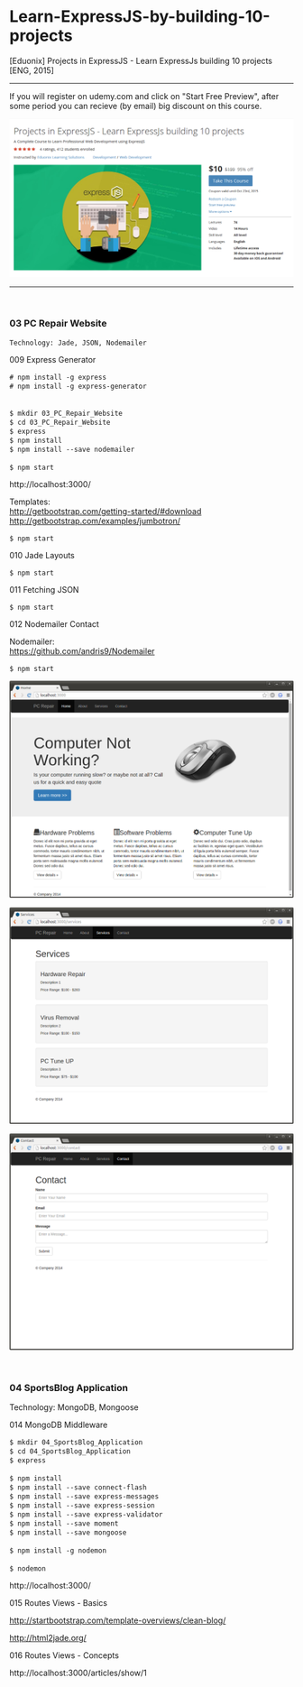 # Learn-ExpressJS-by-building-10-projects
[Eduonix] Projects in ExpressJS - Learn ExpressJs building 10 projects [ENG, 2015]

___

If you will register on udemy.com and click on "Start Free Preview", аfter some period you can recieve (by email) big discount on this course.

![Application](/img/expressjs-course.png?raw=true)

___


<br/>

### 03 PC Repair Website

    Technology: Jade, JSON, Nodemailer


009 Express Generator

    # npm install -g express
    # npm install -g express-generator


    $ mkdir 03_PC_Repair_Website
    $ cd 03_PC_Repair_Website
    $ express
    $ npm install
    $ npm install --save nodemailer

    $ npm start

http://localhost:3000/

Templates:  
http://getbootstrap.com/getting-started/#download  
http://getbootstrap.com/examples/jumbotron/  

    $ npm start

010 Jade Layouts

    $ npm start

011 Fetching JSON

    $ npm start

012 Nodemailer Contact

Nodemailer:  
https://github.com/andris9/Nodemailer

    $ npm start

![Application](/img/03-01.png?raw=true)

![Application](/img/03-02.png?raw=true)

![Application](/img/03-03.png?raw=true)


<br/>

### 04 SportsBlog Application

Technology: MongoDB, Mongoose

014 MongoDB  Middleware

    $ mkdir 04_SportsBlog_Application
    $ cd 04_SportsBlog_Application
    $ express

    $ npm install
    $ npm install --save connect-flash
    $ npm install --save express-messages
    $ npm install --save express-session
    $ npm install --save express-validator
    $ npm install --save moment
    $ npm install --save mongoose

    $ npm install -g nodemon

    $ nodemon

http://localhost:3000/


015 Routes Views - Basics

http://startbootstrap.com/template-overviews/clean-blog/

http://html2jade.org/

016 Routes Views - Concepts

http://localhost:3000/articles/show/1
